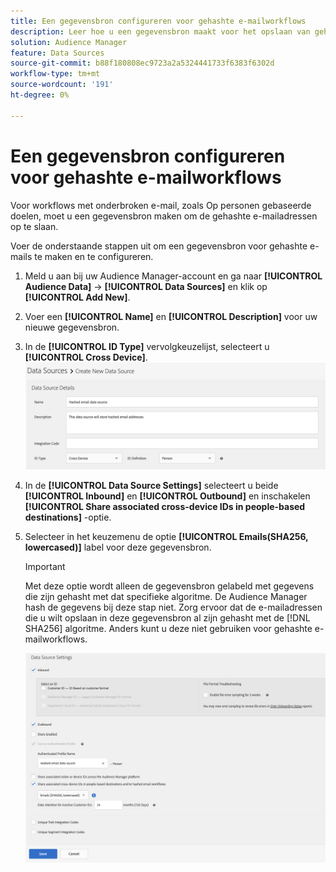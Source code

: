```yaml
---
title: Een gegevensbron configureren voor gehashte e-mailworkflows
description: Leer hoe u een gegevensbron maakt voor het opslaan van gehashte e-mailberichten voor gehashte e-mailworkflows.
solution: Audience Manager
feature: Data Sources
source-git-commit: b88f180808ec9723a2a5324441733f6383f6302d
workflow-type: tm+mt
source-wordcount: '191'
ht-degree: 0%

---
```



# Een gegevensbron configureren voor gehashte e-mailworkflows

Voor workflows met onderbroken e-mail, zoals Op personen gebaseerde doelen, moet u een gegevensbron maken om de gehashte e-mailadressen op te slaan.

Voer de onderstaande stappen uit om een gegevensbron voor gehashte e-mails te maken en te configureren.

1. Meld u aan bij uw Audience Manager-account en ga naar **[!UICONTROL Audience Data]** -> **[!UICONTROL Data Sources]** en klik op **[!UICONTROL Add New]**.
1. Voer een **[!UICONTROL Name]** en **[!UICONTROL Description]** voor uw nieuwe gegevensbron.
1. In de **[!UICONTROL ID Type]** vervolgkeuzelijst, selecteert u **[!UICONTROL Cross Device]**.
   ![Audience Manager UI-afbeelding die de sectie met gegevensbrondetails weergeeft.](../features/assets/create-hashed-email-data-source.png)
1. In de **[!UICONTROL Data Source Settings]** selecteert u beide **[!UICONTROL Inbound]** en **[!UICONTROL Outbound]** en inschakelen **[!UICONTROL Share associated cross-device IDs in people-based destinations]** -optie.
1. Selecteer in het keuzemenu de optie **[!UICONTROL Emails(SHA256, lowercased)]** label voor deze gegevensbron.

   >[!IMPORTANT]
   >
   >Met deze optie wordt alleen de gegevensbron gelabeld met gegevens die zijn gehasht met dat specifieke algoritme. De Audience Manager hash de gegevens bij deze stap niet. Zorg ervoor dat de e-mailadressen die u wilt opslaan in deze gegevensbron al zijn gehasht met de [!DNL SHA256] algoritme. Anders kunt u deze niet gebruiken voor gehashte e-mailworkflows.

   ![Audience Manager-UI-afbeelding waarin het gedeelte met gegevensbroninstellingen wordt weergegeven.](../features/assets/data-source-settings.png)


